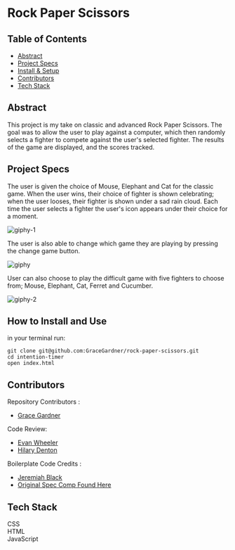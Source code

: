 # Rock Paper Scissors


## Table of Contents   
  - [Abstract](#abstract)   
  - [Project Specs](#project-specs)   
  - [Install & Setup](#set-up)
  - [Contributors](#contributors)   
  - [Tech Stack](#tech-stack)   

## Abstract  
This project is my take on classic and advanced Rock Paper Scissors. The goal was to allow the user to play against a computer, which then randomly selects a fighter to compete against the user's selected fighter. The results of the game are displayed, and the scores tracked.

## Project Specs  

The user is given the choice of Mouse, Elephant and Cat for the classic game. When the user wins, their choice of fighter is shown celebrating; when the user looses, their fighter is shown under a sad rain cloud. Each time the user selects a fighter the user's icon appears under their choice for a moment.

![giphy-1](https://user-images.githubusercontent.com/42048868/142074666-30423c2c-cc5e-42c8-8d9d-0e5ace980e66.gif)

The user is also able to change which game they are playing by pressing the change game button.

![giphy](https://user-images.githubusercontent.com/42048868/142074993-bd54642f-1b35-46f3-94e9-ca129bba4da6.gif)

User can also choose to play the difficult game with five fighters to choose from; Mouse, Elephant, Cat, Ferret and Cucumber. 

![giphy-2](https://user-images.githubusercontent.com/42048868/142075029-c6ae4d9c-7d6e-4133-9e16-564a9cdfbbbc.gif)



## How to Install and Use   
in your terminal run:
```   
git clone git@github.com:GraceGardner/rock-paper-scissors.git
cd intention-timer    
open index.html      
```

## Contributors  
Repository Contributors :      
- [Grace Gardner](https://github.com/GraceGardner)  

Code Review:
- [Evan Wheeler](https://github.com/anon0mys)
- [Hilary Denton](https://github.com/Hilaryous)

Boilerplate Code Credits :     
- [Jeremiah Black](https://github.com/jeremiahblackol)     
- [Original Spec Comp Found Here](https://frontend.turing.edu/projects/module-1/rock-paper-scissors-solo.html)     



## Tech Stack  
CSS  
HTML  
JavaScript
